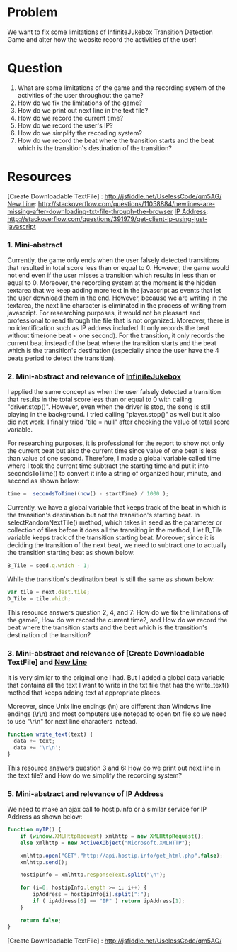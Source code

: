 # Problem
We want to fix some limitations of InfiniteJukebox Transition Detection Game and alter how the website record the activities of the user!

# Question
1. What are some limitations of the game and the recording system of the activities of the user throughout the game?
2. How do we fix the limitations of the game?
3. How do we print out next line in the text file?
4. How do we record the current time?
5. How do we record the user's IP?
6. How do we simplify the recording system?
7. How do we record the beat where the transition starts and the beat which is the transition's destination of the transition?

# Resources
[InfiniteJukebox]: http://labs.echonest.com/Uploader/index.html
[Create Downloadable TextFile] : http://jsfiddle.net/UselessCode/qm5AG/
[New Line]: http://stackoverflow.com/questions/11058884/newlines-are-missing-after-downloading-txt-file-through-the-browser
[IP Address]: http://stackoverflow.com/questions/391979/get-client-ip-using-just-javascript


### 1. Mini-abstract
Currently, the game only ends when the user falsely detected transitions that resulted in total score less than or equal to 0. However, the game would not end even if the user misses a transition which results in less than or equal to 0. 
Moreover, the recording system at the moment is the hidden textarea that we keep adding more text in the javascript as events that let the user download them in the end. However, because we are writing in the textarea, the next line character is eliminated in the process of writing from javascript. For researching purposes, it would not be pleasant and professional to read through the file that is not organized. Moreover, there is no identification such as IP address included. It only records the beat without time(one beat < one second). For the transition, it only records the current beat instead of the beat where the transition starts and the beat which is the transition's destination (especially since the user have the 4 beats period to detect the transition).

### 2. Mini-abstract and relevance of [InfiniteJukebox]
I applied the same concept as when the user falsely detected a transition that results in the total score less than or equal to 0 with calling "driver.stop()". However, even when the driver is stop, the song is still playing in the background. I tried calling "player.stop()" as well but it also did not work. I finally tried "tile = null" after checking the value of total score variable.

For researching purposes, it is professional for the report to show not only the current beat but also the current time since value of one beat is less than value of one second. Therefore, I made a global variable called time where I took the current time subtract the starting time and put it into secondsToTime() to convert it into a string of organized hour, minute, and second as shown below:
```javascript
time =  secondsToTime((now() - startTime) / 1000.);
```
Currently, we have a global variable that keeps track of the beat in which is the transition's destination but not the transition's starting beat. In selectRandomNextTile() method, which takes in seed as the parameter or collection of tiles before it does all the transiting in the method, I let B_Tile variable keeps track of the transition starting beat. Moreover, since it is deciding the transition of the next beat, we need to subtract one to actually the transition starting beat as shown below:
```javascript
B_Tile = seed.q.which - 1;
```
While the transition's destination beat is still the same as shown below:
```javascript
var tile = next.dest.tile;
D_Tile = tile.which;
```

This resource answers question 2, 4, and 7: How do we fix the limitations of the game?, How do we record the current time?, and How do we record the beat where the transition starts and the beat which is the transition's destination of the transition?
### 3. Mini-abstract and relevance of [Create Downloadable TextFile] and [New Line]
It is very similar to the original one I had. But I added a global data variable that contains all the text I want to write in the txt file that has the write_text() method that keeps adding text at appropriate places. 

Moreover, since Unix line endings (\n) are different than Windows line endings (\r\n) and most computers use notepad to open txt file so we need to use "\r\n" for next line characters instead. 
```javascript
function write_text(text) { 
  data += text;
  data += '\r\n';
}
```
This resource answers question 3 and 6: How do we print out next line in the text file? and How do we simplify the recording system?


### 5. Mini-abstract and relevance of [IP Address]
We need to make an ajax call to hostip.info or a similar service for IP Address as shown below:
```javascript
function myIP() {
    if (window.XMLHttpRequest) xmlhttp = new XMLHttpRequest();
    else xmlhttp = new ActiveXObject("Microsoft.XMLHTTP");

    xmlhttp.open("GET","http://api.hostip.info/get_html.php",false);
    xmlhttp.send();

    hostipInfo = xmlhttp.responseText.split("\n");

    for (i=0; hostipInfo.length >= i; i++) {
        ipAddress = hostipInfo[i].split(":");
        if ( ipAddress[0] == "IP" ) return ipAddress[1];
    }

    return false;
}
```
[IP Address]: http://stackoverflow.com/questions/391979/get-client-ip-using-just-javascript
[New Line]: http://stackoverflow.com/questions/11058884/newlines-are-missing-after-downloading-txt-file-through-the-browser
[InfiniteJukebox]: http://labs.echonest.com/Uploader/index.html
[Create Downloadable TextFile] : http://jsfiddle.net/UselessCode/qm5AG/


